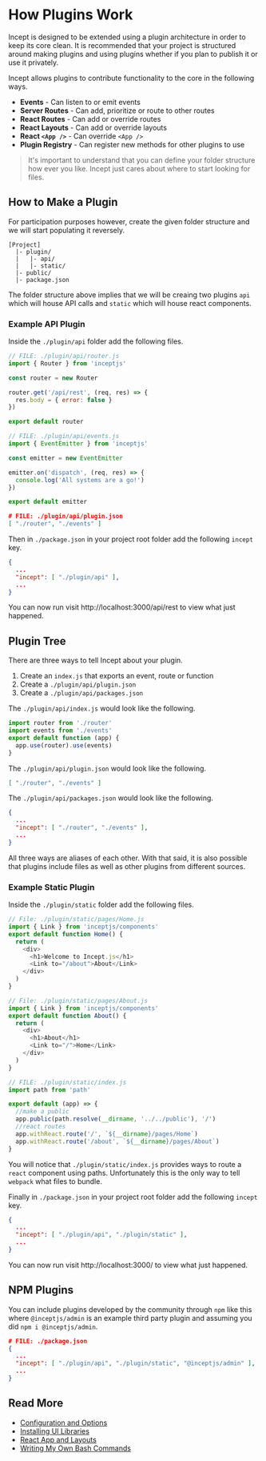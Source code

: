 # How Plugins Work

Incept is designed to be extended using a plugin architecture in order 
to keep its core clean. It is recommended that your project is 
structured around making plugins and using plugins whether if you plan
to publish it or use it privately.

Incept allows plugins to contribute functionality to the core in the 
following ways.

 - **Events** - Can listen to or emit events
 - **Server Routes** - Can add, prioritize or route to other routes
 - **React Routes** - Can add or override routes
 - **React Layouts** - Can add or override layouts
 - **React `<App />`** - Can override `<App />`
 - **Plugin Registry** - Can register new methods for other plugins to use

> It's important to understand that you can define your folder 
structure how ever you like. Incept just cares about where to start 
looking for files.

## How to Make a Plugin

For participation purposes however, create the given folder structure 
and we will start populating it reversely.

```
[Project]
  |- plugin/
  |   |- api/
  |   |- static/
  |- public/
  |- package.json
```

The folder structure above implies that we will be creaing two plugins
`api` which will house API calls and `static` which will house react 
components.

### Example API Plugin

Inside the `./plugin/api` folder add the following files.

```js
// FILE: ./plugin/api/router.js
import { Router } from 'inceptjs'

const router = new Router

router.get('/api/rest', (req, res) => {
  res.body = { error: false }
})

export default router
```

```js
// FILE: ./plugin/api/events.js
import { EventEmitter } from 'inceptjs'

const emitter = new EventEmitter

emitter.on('dispatch', (req, res) => {
  console.log('All systems are a go!')
})

export default emitter
```

```json
# FILE: ./plugin/api/plugin.json
[ "./router", "./events" ]
```

Then in `./package.json` in your project root folder add the following
`incept` key.

```json
{
  ...
  "incept": [ "./plugin/api" ],
  ...
}
```

You can now run visit http://localhost:3000/api/rest to view what just 
happened. 

## Plugin Tree

There are three ways to tell Incept about your plugin.

 1. Create an `index.js` that exports an event, route or function
 2. Create a `./plugin/api/plugin.json`
 3. Create a `./plugin/api/packages.json`

The `./plugin/api/index.js` would look like the following.

```js
import router from './router'
import events from './events'
export default function (app) {
  app.use(router).use(events)
}
```

The `./plugin/api/plugin.json` would look like the following.

```json
[ "./router", "./events" ]
```

The `./plugin/api/packages.json` would look like the following.

```json
{
  ...
  "incept": [ "./router", "./events" ],
  ...
}
```

All three ways are aliases of each other. With that said, it is also 
possible that plugins include files as well as other plugins from 
different sources.

### Example Static Plugin

Inside the `./plugin/static` folder add the following files.

```js
// File: ./plugin/static/pages/Home.js
import { Link } from 'inceptjs/components'
export default function Home() {
  return (
    <div>
      <h1>Welcome to Incept.js</h1>
      <Link to="/about">About</Link>
    </div>
  )
}
```

```js
// File: ./plugin/static/pages/About.js
import { Link } from 'inceptjs/components'
export default function About() {
  return (
    <div>
      <h1>About</h1>
      <Link to="/">Home</Link>
    </div>
  )
}
```

```js
// FILE: ./plugin/static/index.js
import path from 'path'

export default (app) => {
  //make a public
  app.public(path.resolve(__dirname, '../../public'), '/')
  //react routes
  app.withReact.route('/', `${__dirname}/pages/Home`)
  app.withReact.route('/about', `${__dirname}/pages/About`)
}
```

You will notice that `./plugin/static/index.js` provides ways to 
route a `react` component using paths. Unfortunately this is the 
only way to tell `webpack` what files to bundle.

Finally in `./package.json` in your project root folder add the following
`incept` key.

```json
{
  ...
  "incept": [ "./plugin/api", "./plugin/static" ],
  ...
}
```

You can now run visit http://localhost:3000/ to view what just 
happened. 

## NPM Plugins

You can include plugins developed by the community through `npm` like 
this where `@inceptjs/admin` is an example third party plugin and 
assuming you did `npm i @inceptjs/admin`.

```json
# FILE: ./package.json
{
  ...
  "incept": [ "./plugin/api", "./plugin/static", "@inceptjs/admin" ],
  ...
}
```

## Read More

 - [Configuration and Options](./config.md)
 - [Installing UI Libraries](./uilib.md)
 - [React App and Layouts](./layouts.md)
 - [Writing My Own Bash Commands](./terminal.md)
